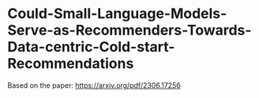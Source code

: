 # Could-Small-Language-Models-Serve-as-Recommenders-Towards-Data-centric-Cold-start-Recommendations
Based on the paper: https://arxiv.org/pdf/2306.17256
